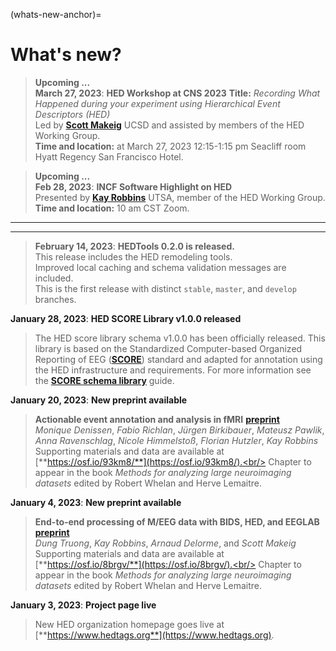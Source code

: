 (whats-new-anchor)=
# What's new?


> **Upcoming ...   
> March 27, 2023**: **HED Workshop at CNS 2023**
> **Title:** *Recording What Happened during your experiment using Hierarchical Event Descriptors (HED)*   
> Led by [**Scott Makeig**](https://sccn.ucsd.edu/~scott/) UCSD and assisted by members of the HED Working Group.    
> **Time and location:** at March 27, 2023 12:15-1:15 pm Seacliff room   Hyatt Regency San Francisco Hotel.   

> **Upcoming ...   
> Feb 28, 2023**: **INCF Software Highlight on HED**   
> Presented by [**Kay Robbins**](https://www.utsa.edu/sciences/computer-science/faculty/KayRobbins.html) UTSA, 
> member of the HED Working Group.      
> **Time and location:** 10 am CST Zoom.     
<hr/>  
<hr/>

> **February 14, 2023**: **HEDTools 0.2.0 is released.**   
> This release includes the HED remodeling tools.   
> Improved local caching and schema validation messages are included.   
> This is the first release with distinct `stable`, `master`, and `develop` branches.

**January 28, 2023**: **HED SCORE Library v1.0.0 released**<br/>

> The HED score library schema v1.0.0 has been officially released.
> This library is based on the Standardized Computer-based Organized Reporting of EEG
> ([**SCORE**](https://pubmed.ncbi.nlm.nih.gov/28838815/)) standard and adapted for
> annotation using the HED infrastructure and requirements. 
> For more information see the [**SCORE schema library**](https://hed-schemas.readthedocs.io/en/latest/hed_score_library.html) guide.

**January 20, 2023**: **New preprint available**<br/>

> **Actionable event annotation and analysis in fMRI** [**preprint**](https://osf.io/h7puk)<br/>
> *Monique Denissen*, *Fabio Richlan*, *Jürgen Birkibauer*, *Mateusz Pawlik*, *Anna Ravenschlag*, *Nicole Himmelstoß*, *Florian Hutzler*, *Kay Robbins*<br/>
> Supporting materials and data are available at [**https://osf.io/93km8/**](https://osf.io/93km8/).<br/>
> Chapter to appear in the book *Methods for analyzing large neuroimaging datasets*
edited by Robert Whelan and Herve Lemaitre.

**January 4, 2023**: **New preprint available**<br/>

> **End-to-end processing of M/EEG data with BIDS, HED, and EEGLAB** [**preprint**](https://osf.io/h7puk)<br/>
> *Dung Truong*, *Kay Robbins*, *Arnaud Delorme*, and *Scott Makeig*</br>
> Supporting materials and data are available at [**https://osf.io/8brgv/**](https://osf.io/8brgv/).<br/>
> Chapter to appear in the book *Methods for analyzing large neuroimaging datasets*
edited by Robert Whelan and Herve Lemaitre.

**January 3, 2023**: **Project page live**<br/>

>New HED organization homepage goes live at [**https://www.hedtags.org**](https://www.hedtags.org).